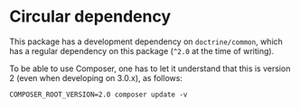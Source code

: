 # Circular dependency

This package has a development dependency on `doctrine/common`, which has a
regular dependency on this package (`^2.0` at the time of writing).

To be able to use Composer, one has to let it understand that this is version 2
(even when developing on 3.0.x), as follows:

```shell
COMPOSER_ROOT_VERSION=2.0 composer update -v
```
